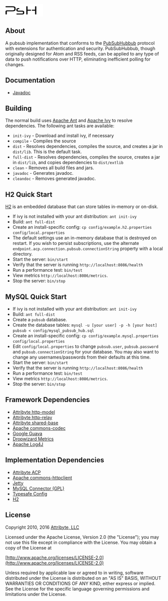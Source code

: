 ![Logo](/admin/htdocs/img/PsHLogo.png)

## About

A pubsub implementation that conforms to the [PubSubHubbub](https://pubsubhubbub.googlecode.com/git/pubsubhubbub-core-0.4.html)
protocol with extensions for authentication and security. PubSubHubbub, though originally designed for Atom and RSS feeds,
can be applied to any type of data to push notifications over HTTP, eliminating
inefficient polling for changes.

## Documentation

* [Javadoc](https://attribyte.com/projects/pubsubhub/javadoc/index.html)

## Building

The normal build uses [Apache Ant](http://ant.apache.org/) and
[Apache Ivy](https://ant.apache.org/ivy/) to resolve dependencies. The following ant tasks
are available:

* `init-ivy` - Download and install ivy, if necessary
* `compile` - Compiles the source
* `dist` - Resolves dependencies, compiles the source, and creates a jar in `dist/lib`. This is the default task.
* `full-dist` - Resolves dependencies, compiles the source, creates a jar in `dist/lib`, and copies dependencies to `dist/extlib`
* `clean` - Removes all build files and jars.
* `javadoc` - Generates javadoc.
* `cleandoc` - Removes generated javadoc.

## H2 Quick Start

[H2](http://www.h2database.com/html/main.html) is an embedded database that can store tables in-memory
or on-disk.

* If ivy is not installed with your ant distribution: `ant init-ivy`
* Build: `ant full-dist`
* Create an install-specific config: `cp config/example.h2.properties config/local.properties`
* The default settings use an in-memory database that is destroyed on restart. If you wish to persist
  subscriptions, use the alternate `endpoint.acp.connection.pubsub.connectionString` property with
  a local directory.
* Start the server: `bin/start`
* Verify that the server is running `http://localhost:8086/health`
* Run a performance test: `bin/test`
* View metrics `http://localhost:8086/metrics`.
* Stop the server: `bin/stop`

## MySQL Quick Start

* If ivy is not installed with your ant distribution: `ant init-ivy`
* Build: `ant full-dist`
* Create a `pubsub` database.
* Create the database tables: `mysql -u [your user] -p -h [your host] pubsub < config/mysql_pubsub_hub.sql`
* Create an install-specific config: `cp config/example.mysql.properties config/local.properties`
* Edit `config/local.properties` to change `pubsub.user`, `pubsub.password` and `pubsub.connectionString` for your database.
  You may also want to change any usernames/passwords from their defaults at this time.
* Start the server: `bin/start`
* Verify that the server is running `http://localhost:8086/health`
* Run a performance test: `bin/test`
* View metrics `http://localhost:8086/metrics`.
* Stop the server: `bin/stop`


## Framework Dependencies

* [Attribyte http-model](https://github.com/attribyte/http-model)
* [Attribyte http-relay](https://github.com/attribyte/http-relay)
* [Attribyte shared-base](https://github.com/attribyte/shared-base)
* [Apache commons-codec](http://commons.apache.org/proper/commons-codec/)
* [Google Guava](https://code.google.com/p/guava-libraries/)
* [Dropwizard Metrics](http://metrics.codahale.com/)
* [Apache Log4J](http://logging.apache.org/log4j/2.x/)

## Implementation Dependencies

* [Attribyte ACP](https://github.com/attribyte/acp)
* [Apache commons-httpclient](http://hc.apache.org/httpclient-3.x/)
* [Jetty](http://www.eclipse.org/jetty/documentation/current/)
* [MySQL Connector (GPL)](http://dev.mysql.com/downloads/connector/j/)
* [Typesafe Config](https://github.com/typesafehub/config)
* [H2](http://www.h2database.com/html/main.html)

## License

Copyright 2010, 2016 [Attribyte, LLC](https://attribyte.com)

Licensed under the Apache License, Version 2.0 (the "License");
you may not use this file except in compliance with the License.
You may obtain a copy of the License at

[http://www.apache.org/licenses/LICENSE-2.0](http://www.apache.org/licenses/LICENSE-2.0)

Unless required by applicable law or agreed to in writing, software distributed under the License is distributed on an "AS IS" BASIS,
WITHOUT WARRANTIES OR CONDITIONS OF ANY KIND, either express or implied.
See the License for the specific language governing permissions and limitations under the License.
